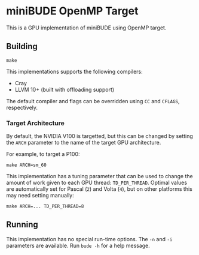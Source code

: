 # miniBUDE OpenMP Target

This is a GPU implementation of miniBUDE using OpenMP target.

## Building

    make

This implementations supports the following compilers:

* Cray
* LLVM 10+ (built with offloading support)


The default compiler and flags can be overridden using `CC` and `CFLAGS`, respectively.

### Target Architecture

By default, the NVIDIA V100 is targetted, but this can be changed by setting the `ARCH` parameter to the name of the target GPU architecture.

For example, to target a P100:

    make ARCH=sm_60

This implementation has a tuning parameter that can be used to change the amount of work given to each GPU thread: `TD_PER_THREAD`.
Optimal values are automatically set for Pascal (`2`) and Volta (`4`), but on other platforms this may need setting manually:

    make ARCH=... TD_PER_THREAD=8

## Running

This implementation has no special run-time options.
The `-n` and `-i` parameters are available.
Run `bude -h` for a help message.
